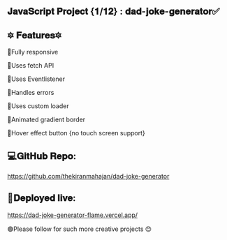 ## 𝐉𝐚𝐯𝐚𝐒𝐜𝐫𝐢𝐩𝐭 𝐏𝐫𝐨𝐣𝐞𝐜𝐭 {𝟏/𝟏𝟐} : 𝐝𝐚𝐝-𝐣𝐨𝐤𝐞-𝐠𝐞𝐧𝐞𝐫𝐚𝐭𝐨𝐫✅

## 🔯 𝐅𝐞𝐚𝐭𝐮𝐫𝐞𝐬🔯

📍Fully responsive

📍Uses fetch API

📍Uses Eventlistener

📍Handles errors 

📍Uses custom loader

📍Animated gradient border

📍Hover effect button {no touch screen support}


## 💻𝐆𝐢𝐭𝐇𝐮𝐛 𝐑𝐞𝐩𝐨:

https://github.com/thekiranmahajan/dad-joke-generator



## 🔴𝐃𝐞𝐩𝐥𝐨𝐲𝐞𝐝 𝐥𝐢𝐯𝐞:

https://dad-joke-generator-flame.vercel.app/



🟢Please follow for such more creative projects 😊
